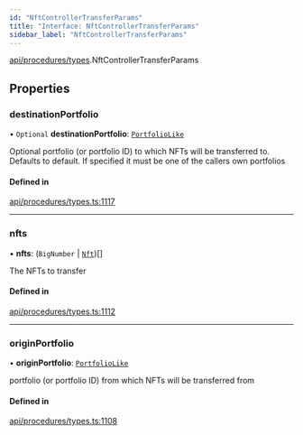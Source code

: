 ```yaml
---
id: "NftControllerTransferParams"
title: "Interface: NftControllerTransferParams"
sidebar_label: "NftControllerTransferParams"
---
```


[api/procedures/types](../../../../../modules/API/Procedures/Types/Types.md).NftControllerTransferParams

## Properties

### destinationPortfolio

• `Optional` **destinationPortfolio**: [`PortfolioLike`](../../../../../modules/API/Entities/Types/Types.md#portfoliolike)

Optional portfolio (or portfolio ID) to which NFTs will be transferred to. Defaults to default. If specified it must be one of the callers own portfolios

#### Defined in

[api/procedures/types.ts:1117](https://github.com/PolymeshAssociation/polymesh-sdk/blob/978e4ded6/src/api/procedures/types.ts#L1117)

___

### nfts

• **nfts**: (`BigNumber` \| [`Nft`](../../../../../classes/API/Entities/Asset/NonFungible/Nft/Nft.md))[]

The NFTs to transfer

#### Defined in

[api/procedures/types.ts:1112](https://github.com/PolymeshAssociation/polymesh-sdk/blob/978e4ded6/src/api/procedures/types.ts#L1112)

___

### originPortfolio

• **originPortfolio**: [`PortfolioLike`](../../../../../modules/API/Entities/Types/Types.md#portfoliolike)

portfolio (or portfolio ID) from which NFTs will be transferred from

#### Defined in

[api/procedures/types.ts:1108](https://github.com/PolymeshAssociation/polymesh-sdk/blob/978e4ded6/src/api/procedures/types.ts#L1108)
